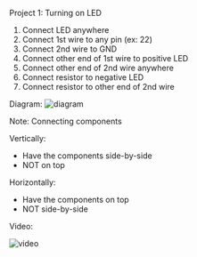 Project 1: Turning on LED

1. Connect LED anywhere
2. Connect 1st wire to any pin (ex: 22)
3. Connect 2nd wire to GND
4. Connect other end of 1st wire to positive LED
5. Connect other end of 2nd wire anywhere
6. Connect resistor to negative LED
7. Connect resistor to other end of 2nd wire

Diagram:
![diagram](https://imgur.com/tRoFlW9)

Note: Connecting components

Vertically:
- Have the components side-by-side
- NOT on top

Horizontally:
- Have the components on top
- NOT side-by-side

Video:

![video](https://gfycat.com/HeftyEnchantedFieldmouse)
